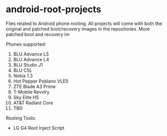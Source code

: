 # android-root-projects
Files related to Android phone rooting. All projects will come with both the original and patched boot/recovery images in the repositories. More patched boot and recovery im

Phones supported:
1. BLU Advance L5
2. BLU Advance L4
3. BLU Studio J1
4. BLU C5L
5. Nokia 1.3
6. Hot Pepper Poblano VLE5
7. ZTE Blade A3 Prime
8. T-Mobile Revvlry
9. Sky Elite H5
10. AT&T Radiant Core
11. TBD

Rooting Tools:
- LG G4 Root Inject Script
